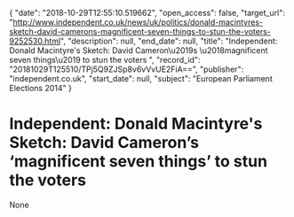 {
  "date": "2018-10-29T12:55:10.519662", 
  "open_access": false, 
  "target_url": "http://www.independent.co.uk/news/uk/politics/donald-macintyres-sketch-david-camerons-magnificent-seven-things-to-stun-the-voters-9252530.html", 
  "description": null, 
  "end_date": null, 
  "title": "Independent:  Donald Macintyre's Sketch: David Cameron\u2019s \u2018magnificent seven things\u2019 to stun the voters ", 
  "record_id": "20181029T125510/TPj5Q9ZJSp8v6vVvUE2FiA==", 
  "publisher": "independent.co.uk", 
  "start_date": null, 
  "subject": "European Parliament Elections 2014"
}

# Independent:  Donald Macintyre's Sketch: David Cameron’s ‘magnificent seven things’ to stun the voters 

None